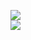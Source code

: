 [![](https://img.shields.io/badge/Made%20With-Github%20Spray-lightgrey.svg?style=for-the-badge&logo=github)](https://github.com/Annihil/github-spray#4757)  
[![](https://i.imgur.com/2DrTn0Z.gif)](https://github.com/Annihil/github-spray)